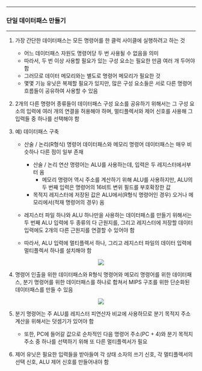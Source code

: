 -----
### 단일 데이터패스 만들기
-----
1. 가장 간단한 데이터패스는 모든 명령어를 한 클럭 사이클에 실행하려고 하는 것
   - 어느 데이터패스 자원도 명령어당 두 번 사용될 수 없음을 의미
   - 따라서, 두 번 이상 사용할 필요가 있는 구성 요소는 필요한 만큼 여러 개 두어야 함
   - 그러므로 데이터 메모리와는 별도로 명령어 메모리가 필요한 것
   - 몇몇 기능 유닛은 복제할 필요가 있지만, 많은 구성 요소들은 서로 다른 명령어 흐름들이 공유하여 사용할 수 있음

2. 2개의 다른 명령어 종류들이 데이터패스 구성 요소를 공유하기 위해서는 그 구성 요소의 입력에 여러 개의 연결을 허용해야 하며, 멀티플렉서와 제어 신호를 사용해 그 입력들 중 하나를 선택해야 함
3. 예) 데이터패스 구축
   - 산술 / 논리(R형식) 명령어 데이터패스와 메모리 명령어 데이터패스는 매우 비슷하나 다른 점이 일부 존재
     + 산술 / 논리 연산 명령어는 ALU를 사용하는데, 입력은 두 레지스터에서부터 옴
       * 메모리 명령어 역시 주소를 계산하기 위해 ALU를 사용하지만, ALU의 두 번째 입력은 명령어의 16비트 변위 필드를 부호확장한 값
     + 목적지 레지스터에 저장된 값은 ALU에서(R형식 명령어인 경우) 오거나 메모리에서(적재 명령어의 경우) 옴

   - 레지스터 파일 하나와 ALU 하나만을 사용하는 데이터패스를 만들기 위해서는 두 번째 ALU 입력에 두 종류의 다 근원지를, 그리고 레지스터에 저장할 데이터 입력에도 2개의 다른 근원지를 연결할 수 있어야 함
   - 따라서, ALU 입력에 멀티플렉서 하나, 그리고 레지스터 파일의 데이터 입력에 멀티플렉서 하나를 설치해야 함
<div align="center">
<img src="https://github.com/user-attachments/assets/5ab0531b-d4a7-4e61-8234-a5ade2df2e39">
</div>

4. 명령어 인출을 위한 데이터패스와 R형식 명령어와 메모리 명령어를 위한 데이터패스, 분기 명령어를 위한 데이터패스를 하나로 합쳐서 MIPS 구조를 위한 단순화된 데이터패스를 만들 수 있음
<div align="center">
<img src="https://github.com/user-attachments/assets/9a610991-db6b-4aae-abfb-b568560384a3">
</div>

5. 분기 명령어는 주 ALU를 레지스터 피연산자 비교에 사용하므로 분기 목적지 주소 계산을 위해서는 덧셈기가 있어야 함
   - 또한, PC에 들어갈 값으로 순차적인 다음 명령어 주소(PC + 4)와 분기 목적지 주소 중 하나를 선택하기 위해 또 다른 멀티플렉서가 필요
  
6. 제어 유닛은 필요한 입력들을 받아들여 각 상태 소자의 쓰기 신호, 각 멀티플렉서의 선택 신호, ALU 제어 신호를 만들어내야 함

